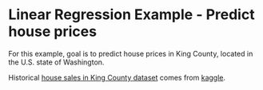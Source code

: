 # Linear Regression Example - Predict house prices

For this example, goal is to predict house prices in King County, located in the U.S. state of Washington.

Historical [house sales in King County dataset](https://www.kaggle.com/harlfoxem/housesalesprediction) comes
from [kaggle](https://www.kaggle.com).
